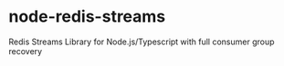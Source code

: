 # node-redis-streams

Redis Streams Library for Node.js/Typescript with full consumer group recovery
